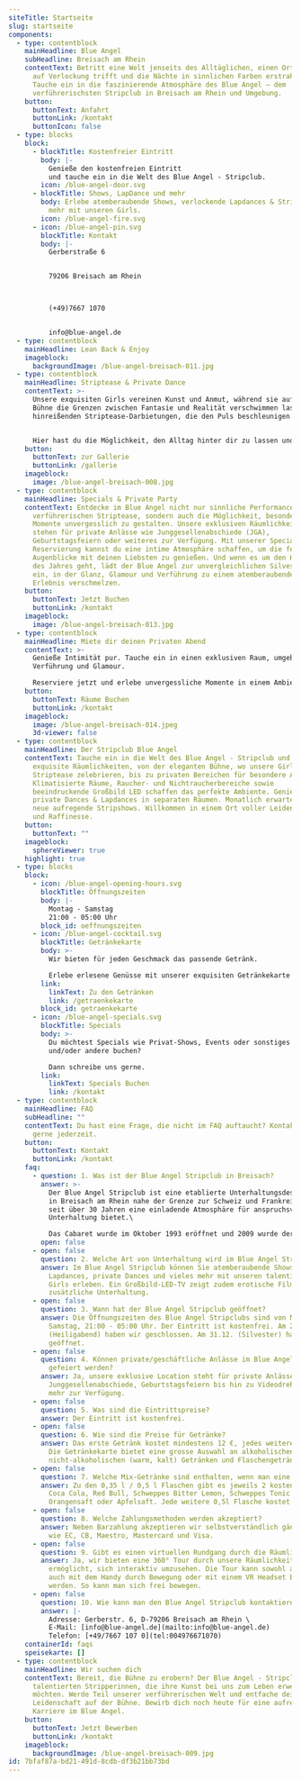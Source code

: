 ```yaml
---
siteTitle: Startseite
slug: startseite
components:
  - type: contentblock
    mainHeadline: Blue Angel
    subHeadline: Breisach am Rhein
    contentText: Betritt eine Welt jenseits des Alltäglichen, einen Ort, wo Eleganz
      auf Verlockung trifft und die Nächte in sinnlichen Farben erstrahlen.
      Tauche ein in die faszinierende Atmosphäre des Blue Angel – dem
      verführerischsten Stripclub in Breisach am Rhein und Umgebung.
    button:
      buttonText: Anfahrt
      buttonLink: /kontakt
      buttonIcon: false
  - type: blocks
    block:
      - blockTitle: Kostenfreier Eintritt
        body: |-
          Genieße den kostenfreien Eintritt 
          und tauche ein in die Welt des Blue Angel - Stripclub.
        icon: /blue-angel-door.svg
      - blockTitle: Shows, LapDance und mehr
        body: Erlebe atemberaubende Shows, verlockende Lapdances & Striptease und vieles
          mehr mit unseren Girls.
        icon: /blue-angel-fire.svg
      - icon: /blue-angel-pin.svg
        blockTitle: Kontakt
        body: |-
          Gerberstraße 6


          79206 Breisach am Rhein



          (+49)7667 1070


          info@blue-angel.de
  - type: contentblock
    mainHeadline: Lean Back & Enjoy
    imageblock:
      backgroundImage: /blue-angel-breisach-011.jpg
  - type: contentblock
    mainHeadline: Striptease & Private Dance
    contentText: >-
      Unsere exquisiten Girls vereinen Kunst und Anmut, während sie auf der
      Bühne die Grenzen zwischen Fantasie und Realität verschwimmen lassen, mit
      hinreißenden Striptease-Darbietungen, die den Puls beschleunigen.


      Hier hast du die Möglichkeit, den Alltag hinter dir zu lassen und dich in ein berauschendes Erlebnis zu stürzen, das deine Sinne beflügelt und deine Neugier entfacht. Erlebe verlockende Lapdances und private Dances, die deine Fantasien Wirklichkeit werden lassen.
    button:
      buttonText: zur Gallerie
      buttonLink: /gallerie
    imageblock:
      image: /blue-angel-breisach-008.jpg
  - type: contentblock
    mainHeadline: Specials & Private Party
    contentText: Entdecke im Blue Angel nicht nur sinnliche Performances und
      verführerischen Striptease, sondern auch die Möglichkeit, besondere
      Momente unvergesslich zu gestalten. Unsere exklusiven Räumlichkeiten
      stehen für private Anlässe wie Junggesellenabschiede (JGA),
      Geburtstagsfeiern oder weiteres zur Verfügung. Mit unserer Special
      Reservierung kannst du eine intime Atmosphäre schaffen, um die festlichen
      Augenblicke mit deinen Liebsten zu genießen. Und wenn es um den Höhepunkt
      des Jahres geht, lädt der Blue Angel zur unvergleichlichen Silvesternacht
      ein, in der Glanz, Glamour und Verführung zu einem atemberaubenden
      Erlebnis verschmelzen.
    button:
      buttonText: Jetzt Buchen
      buttonLink: /kontakt
    imageblock:
      image: /blue-angel-breisach-013.jpg
  - type: contentblock
    mainHeadline: Miete dir deinen Privaten Abend
    contentText: >-
      Genieße Intimität pur. Tauche ein in einen exklusiven Raum, umgeben von
      Verführung und Glamour.

      Reserviere jetzt und erlebe unvergessliche Momente in einem Ambiente, das deine Sinne betört.
    button:
      buttonText: Räume Buchen
      buttonLink: /kontakt
    imageblock:
      image: /blue-angel-breisach-014.jpeg
      3d-viewer: false
  - type: contentblock
    mainHeadline: Der Stripclub Blue Angel
    contentText: Tauche ein in die Welt des Blue Angel - Stripclub und erlebe
      exquisite Räumlichkeiten, von der eleganten Bühne, wo unsere Girls
      Striptease zelebrieren, bis zu privaten Bereichen für besondere Anlässe.
      Klimatisierte Räume, Raucher- und Nichtraucherbereiche sowie
      beeindruckende Großbild LED schaffen das perfekte Ambiente. Genieße
      private Dances & Lapdances in separaten Räumen. Monatlich erwarten dich
      neue aufregende Stripshows. Willkommen in einem Ort voller Leidenschaft
      und Raffinesse.
    button:
      buttonText: ""
    imageblock:
      sphereViewer: true
    highlight: true
  - type: blocks
    block:
      - icon: /blue-angel-opening-hours.svg
        blockTitle: Öffnungszeiten
        body: |-
          Montag - Samstag
          21:00 - 05:00 Uhr
        block_id: oeffnungszeiten
      - icon: /blue-angel-cocktail.svg
        blockTitle: Getränkekarte
        body: >-
          Wir bieten für jeden Geschmack das passende Getränk.

          Erlebe erlesene Genüsse mit unserer exquisiten Getränkekarte im Blue Angel.
        link:
          linkText: Zu den Getränken
          link: /getraenkekarte
        block_id: getraenkekarte
      - icon: /blue-angel-specials.svg
        blockTitle: Specials
        body: >-
          Du möchtest Specials wie Privat-Shows, Events oder sonstiges für dich
          und/oder andere buchen? 

          Dann schreibe uns gerne.
        link:
          linkText: Specials Buchen
          link: /kontakt
  - type: contentblock
    mainHeadline: FAQ
    subHeadline: ""
    contentText: Du hast eine Frage, die nicht im FAQ auftaucht? Kontaktiere uns
      gerne jederzeit.
    button:
      buttonText: Kontakt
      buttonLink: /kontakt
    faq:
      - question: 1. Was ist der Blue Angel Stripclub in Breisach?
        answer: >-
          Der Blue Angel Stripclub ist eine etablierte Unterhaltungsdestination
          in Breisach am Rhein nahe der Grenze zur Schweiz und Frankreich, die
          seit über 30 Jahren eine einladende Atmosphäre für anspruchsvolle
          Unterhaltung bietet.\

          Das Cabaret wurde im Oktober 1993 eröffnet und 2009 wurde der gesamte Nachtclub komplett neu gestaltet. 2021 wurde eine moderne Klimaanlage inklusive Luftreinigung integriert.
        open: false
      - open: false
        question: 2. Welche Art von Unterhaltung wird im Blue Angel Stripclub angeboten?
        answer: Im Blue Angel Stripclub können Sie atemberaubende Shows, verlockende
          Lapdances, private Dances und vieles mehr mit unseren talentierten
          Girls erleben. Ein Großbild-LED-TV zeigt zudem erotische Filme für
          zusätzliche Unterhaltung.
      - open: false
        question: 3. Wann hat der Blue Angel Stripclub geöffnet?
        answer: Die Öffnungszeiten des Blue Angel Stripclubs sind von Montag bis
          Samstag, 21:00 - 05:00 Uhr. Der Eintritt ist kostenfrei. Am 24.12.
          (Heiligabend) haben wir geschlossen. Am 31.12. (Silvester) haben wir
          geöffnet.
      - open: false
        question: 4. Können private/geschäftliche Anlässe im Blue Angel Stripclub
          gefeiert werden?
        answer: Ja, unsere exklusive Location steht für private Anlässe wie
          Junggesellenabschiede, Geburtstagsfeiern bis hin zu Videodrehs und
          mehr zur Verfügung.
      - open: false
        question: 5. Was sind die Eintrittspreise?
        answer: Der Eintritt ist kostenfrei.
      - open: false
        question: 6. Wie sind die Preise für Getränke?
        answer: Das erste Getränk kostet mindestens 12 €, jedes weitere Getränk ab 7 €.
          Die Getränkekarte bietet eine grosse Auswahl an alkoholischen,
          nicht-alkoholischen (warm, kalt) Getränken und Flaschengetränken.
      - open: false
        question: 7. Welche Mix-Getränke sind enthalten, wenn man eine Flasche bestellt?
        answer: Zu den 0,35 l / 0,5 l Flaschen gibt es jeweils 2 kostenlose Getränke wie
          Coca Cola, Red Bull, Schweppes Bitter Lemon, Schweppes Tonic Water,
          Orangensaft oder Apfelsaft. Jede weitere 0,5l Flasche kostet 15,00 €.
      - open: false
        question: 8. Welche Zahlungsmethoden werden akzeptiert?
        answer: Neben Barzahlung akzeptieren wir selbstverständlich gängige Kreditkarten
          wie EC, CB, Maestro, Mastercard und Visa.
      - open: false
        question: 9. Gibt es einen virtuellen Rundgang durch die Räumlichkeiten?
        answer: Ja, wir bieten eine 360° Tour durch unsere Räumlichkeiten, die es Ihnen
          ermöglicht, sich interaktiv umzusehen. Die Tour kann sowohl am PC als
          auch mit dem Handy durch Bewegung oder mit einem VR Headset betrachtet
          werden. So kann man sich frei bewegen.
      - open: false
        question: 10. Wie kann man den Blue Angel Stripclub kontaktieren?
        answer: |-
          Adresse: Gerberstr. 6, D-79206 Breisach am Rhein \
          E-Mail: [info@blue-angel.de](mailto:info@blue-angel.de)
          Telefon: [+49/7667 107 0](tel:004976671070)
    containerId: faqs
    speisekarte: []
  - type: contentblock
    mainHeadline: Wir suchen dich
    contentText: Bereit, die Bühne zu erobern? Der Blue Angel - Stripclub sucht nach
      talentierten Stripperinnen, die ihre Kunst bei uns zum Leben erwecken
      möchten. Werde Teil unserer verführerischen Welt und entfache deine
      Leidenschaft auf der Bühne. Bewirb dich noch heute für eine aufregende
      Karriere im Blue Angel.
    button:
      buttonText: Jetzt Bewerben
      buttonLink: /kontakt
    imageblock:
      backgroundImage: /blue-angel-breisach-009.jpg
id: 7bfaf87a-bd21-491d-8cdb-df3b21bb73bd
---
```

